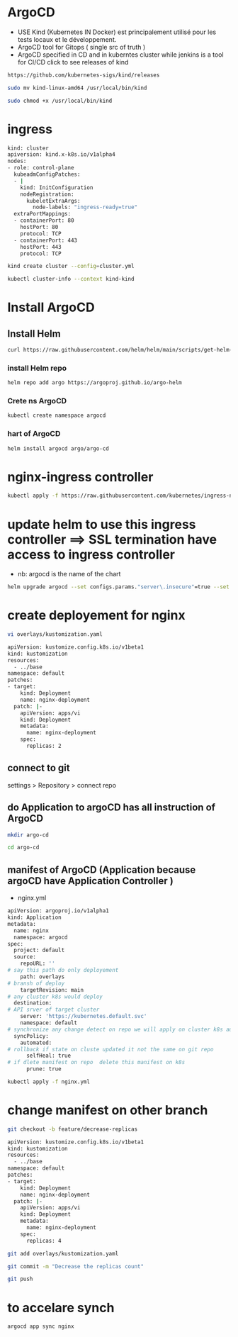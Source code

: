 # ArgoCD
- USE Kind (Kubernetes IN Docker) est principalement utilisé pour les tests locaux et le développement.
- ArgoCD tool for Gitops ( single src of truth )
- ArgoCD specified in CD and in kuberntes cluster while jenkins is a tool for CI/CD
click to see releases of kind
```bash
https://github.com/kubernetes-sigs/kind/releases
```
```bash
sudo mv kind-linux-amd64 /usr/local/bin/kind
```
```bash
sudo chmod +x /usr/local/bin/kind
```

# ingress
```bash
kind: cluster
apiversion: kind.x-k8s.io/v1alpha4
nodes:
- role: control-plane
  kubeadmConfigPatches:
  - |
    kind: InitConfiguration
    nodeRegistration:
      kubeletExtraArgs:
        node-labels: "ingress-ready=true"
  extraPortMappings:
  - containerPort: 80
    hostPort: 80
    protocol: TCP
  - containerPort: 443
    hostPort: 443
    protocol: TCP
```
```bash
kind create cluster --config=cluster.yml
```
```bash
kubectl cluster-info --context kind-kind
```
# Install ArgoCD
## Install Helm
```bash
curl https://raw.githubusercontent.com/helm/helm/main/scripts/get-helm-3 | bash
```
### install Helm repo
```bash
helm repo add argo https://argoproj.github.io/argo-helm
```
### Crete ns ArgoCD 
```bash
kubectl create namespace argocd
```
### hart of ArgoCD
```bash
helm install argocd argo/argo-cd
```
# nginx-ingress controller
```bash
kubectl apply -f https://raw.githubusercontent.com/kubernetes/ingress-nginx/deploy/static/provider/kind/deploy.yaml
```
# update helm to use this ingress controller ==> SSL termination have access to ingress controller 
- nb: argocd is the name of the chart
```bash
helm upgrade argocd --set configs.params."server\.insecure"=true --set server.ingress.enabled=true --set server.ingress.ingressClassName="nginx" -n argocd argo/argo-cd
```
# create deployement for nginx
```bash
vi overlays/kustomization.yaml
```
```bash
apiVersion: kustomize.config.k8s.io/v1beta1
kind: kustomization
resources:
  - ../base
namespace: default
patches:
- target:
    kind: Deployment
    name: nginx-deployment
  patch: |-
    apiVersion: apps/vi
    kind: Deployment
    metadata:
      name: nginx-deployment
    spec:
      replicas: 2
```
## connect to git
settings > Repository  > connect repo 
## do Application to argoCD has all instruction of ArgoCD 
```bash
mkdir argo-cd
```
```bash
cd argo-cd
```
## manifest of ArgoCD (Application because argoCD have Application Controller )
- nginx.yml
```bash
apiVersion: argoproj.io/v1alpha1
kind: Application
metadata:
  name: nginx
  namespace: argocd
spec:
  project: default
  source:
    repoURL: ''
# say this path do only deployement
    path: overlays
# bransh of deploy
    targetRevision: main
# any cluster k8s would deploy
  destination:
# API srver of target cluster
    server: 'https://kubernetes.default.svc'
    namespace: default
# synchronize any change detect on repo we will apply on cluster k8s auto or manually
  syncPolicy:
    automated:
# rollback if state on cluste updated it not the same on git repo
      selfHeal: true
# if dlete manifest on repo  delete this manifest on k8s
      prune: true
```
```bash
kubectl apply -f nginx.yml
```
# change manifest on other branch
```bash
git checkout -b feature/decrease-replicas
```

```bash
apiVersion: kustomize.config.k8s.io/v1beta1
kind: kustomization
resources:
  - ../base
namespace: default
patches:
- target:
    kind: Deployment
    name: nginx-deployment
  patch: |-
    apiVersion: apps/vi
    kind: Deployment
    metadata:
      name: nginx-deployment
    spec:
      replicas: 4
```
```bash
git add overlays/kustomization.yaml
```
```bash
git commit -m "Decrease the replicas count"
```
```bash
git push
```
# to accelare synch 
```bash
argocd app sync nginx
```











